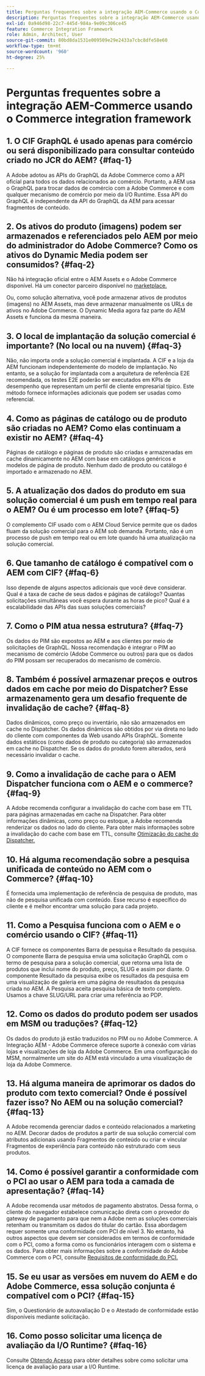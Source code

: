 ```yaml
---
title: Perguntas frequentes sobre a integração AEM-Commerce usando o Commerce integration framework
description: Perguntas frequentes sobre a integração AEM-Commerce usando o Commerce integration framework
exl-id: 0a946d98-22c7-445d-984a-9e09c306ce45
feature: Commerce Integration Framework
role: Admin, Architect, User
source-git-commit: 80bd8da1531e009509e29e2433a7cbc8dfe58e60
workflow-type: tm+mt
source-wordcount: '960'
ht-degree: 25%

---
```



# Perguntas frequentes sobre a integração AEM-Commerce usando o Commerce integration framework

## &#x200B;1. O CIF GraphQL é usado apenas para comércio ou será disponibilizado para consultar conteúdo criado no JCR do AEM? {#faq-1}

A Adobe adotou as APIs do GraphQL da Adobe Commerce como a API oficial para todos os dados relacionados ao comércio. Portanto, a AEM usa o GraphQL para trocar dados de comércio com a Adobe Commerce e com qualquer mecanismo de comércio por meio da I/O Runtime. Essa API do GraphQL é independente da API do GraphQL da AEM para acessar fragmentos de conteúdo.

## &#x200B;2. Os ativos do produto (imagens) podem ser armazenados e referenciados pelo AEM por meio do administrador do Adobe Commerce? Como os ativos do Dynamic Media podem ser consumidos? {#faq-2}

Não há integração oficial entre o AEM Assets e o Adobe Commerce disponível. Há um conector parceiro disponível no [marketplace.](https://commercemarketplace.adobe.com)

Ou, como solução alternativa, você pode armazenar ativos de produtos (imagens) no AEM Assets, mas deve armazenar manualmente os URLs de ativos no Adobe Commerce. O Dynamic Media agora faz parte do AEM Assets e funciona da mesma maneira.

## &#x200B;3. O local de implantação da solução comercial é importante? (No local ou na nuvem) {#faq-3}

Não, não importa onde a solução comercial é implantada. A CIF e a loja da AEM funcionam independentemente do modelo de implantação. No entanto, se a solução for implantada com a arquitetura de referência E2E recomendada, os testes E2E poderão ser executados em KPIs de desempenho que representam um perfil de cliente empresarial típico. Este método fornece informações adicionais que podem ser usadas como referencial.

## &#x200B;4. Como as páginas de catálogo ou de produto são criadas no AEM? Como elas continuam a existir no AEM? {#faq-4}

Páginas de catálogo e páginas de produto são criadas e armazenadas em cache dinamicamente no AEM com base em catálogos genéricos e modelos de página de produto. Nenhum dado de produto ou catálogo é importado e armazenado no AEM.

## &#x200B;5. A atualização dos dados do produto em sua solução comercial é um push em tempo real para o AEM? Ou é um processo em lote? {#faq-5}

O complemento CIF usado com o AEM Cloud Service permite que os dados fluam da solução comercial para o AEM sob demanda. Portanto, não é um processo de push em tempo real ou em lote quando há uma atualização na solução comercial.

## &#x200B;6. Que tamanho de catálogo é compatível com o AEM com CIF? {#faq-6}

Isso depende de alguns aspectos adicionais que você deve considerar. Qual é a taxa de cache de seus dados e páginas de catálogo? Quantas solicitações simultâneas você espera durante as horas de pico? Qual é a escalabilidade das APIs das suas soluções comerciais?

## &#x200B;7. Como o PIM atua nessa estrutura? {#faq-7}

Os dados do PIM são expostos ao AEM e aos clientes por meio de solicitações de GraphQL. Nossa recomendação é integrar o PIM ao mecanismo de comércio (Adobe Commerce ou outros) para que os dados do PIM possam ser recuperados do mecanismo de comércio.

## &#x200B;8. Também é possível armazenar preços e outros dados em cache por meio do Dispatcher? Esse armazenamento gera um desafio frequente de invalidação de cache? {#faq-8}

Dados dinâmicos, como preço ou inventário, não são armazenados em cache no Dispatcher. Os dados dinâmicos são obtidos por via direta no lado do cliente com componentes da Web usando APIs GraphQL. Somente dados estáticos (como dados de produto ou categoria) são armazenados em cache no Dispatcher. Se os dados do produto forem alterados, será necessário invalidar o cache.

## &#x200B;9. Como a invalidação de cache para o AEM Dispatcher funciona com o AEM e o commerce? {#faq-9}

A Adobe recomenda configurar a invalidação do cache com base em TTL para páginas armazenadas em cache na Dispatcher. Para obter informações dinâmicas, como preço ou estoque, a Adobe recomenda renderizar os dados no lado do cliente. Para obter mais informações sobre a invalidação do cache com base em TTL, consulte [Otimização do cache do Dispatcher.](https://experienceleague.adobe.com/docs/experience-cloud-kcs/kbarticles/KA-17458.html?lang=pt-BR)

## &#x200B;10. Há alguma recomendação sobre a pesquisa unificada de conteúdo no AEM com o Commerce? {#faq-10}

É fornecida uma implementação de referência de pesquisa de produto, mas não de pesquisa unificada com conteúdo. Esse recurso é específico do cliente e é melhor encontrar uma solução para cada projeto.

## &#x200B;11. Como a Pesquisa funciona com o AEM e o comércio usando o CIF? {#faq-11}

A CIF fornece os componentes Barra de pesquisa e Resultado da pesquisa. O componente Barra de pesquisa envia uma solicitação GraphQL com o termo de pesquisa para a solução comercial, que retorna uma lista de produtos que inclui nome do produto, preço, SLUG e assim por diante. O componente Resultado da pesquisa exibe os resultados da pesquisa em uma visualização de galeria em uma página de resultados da pesquisa criada no AEM. A Pesquisa aceita pesquisa básica de texto completo. Usamos a chave SLUG/URL para criar uma referência ao PDP.

## &#x200B;12. Como os dados do produto podem ser usados em MSM ou traduções? {#faq-12}

Os dados do produto já estão traduzidos no PIM ou no Adobe Commerce. A Integração AEM - Adobe Commerce oferece suporte à conexão com várias lojas e visualizações de loja da Adobe Commerce. Em uma configuração do MSM, normalmente um site do AEM está vinculado a uma visualização de loja da Adobe Commerce.

## &#x200B;13. Há alguma maneira de aprimorar os dados do produto com texto comercial? Onde é possível fazer isso? No AEM ou na solução comercial? {#faq-13}

A Adobe recomenda gerenciar dados e conteúdo relacionados a marketing no AEM. Decorar dados de produtos a partir de sua solução comercial com atributos adicionais usando Fragmentos de conteúdo ou criar e vincular Fragmentos de experiência para conteúdo não estruturado com seus produtos.

## &#x200B;14. Como é possível garantir a conformidade com o PCI ao usar o AEM para toda a camada de apresentação? {#faq-14}

A Adobe recomenda usar métodos de pagamento abstratos. Dessa forma, o cliente do navegador estabelece comunicação direta com o provedor do gateway de pagamento para que nem a Adobe nem as soluções comerciais retenham ou transmitam os dados do titular do cartão. Essa abordagem requer somente uma conformidade com PCI de nível 3. No entanto, há outros aspectos que devem ser considerados em termos de conformidade com o PCI, como a forma como os funcionários interagem com o sistema e os dados. Para obter mais informações sobre a conformidade do Adobe Commerce com o PCI, consulte [Requisitos de conformidade do PCI.](https://business.adobe.com/br/products/magento/pci-compliance.html)

## &#x200B;15. Se eu usar as versões em nuvem do AEM e do Adobe Commerce, essa solução conjunta é compatível com o PCI? {#faq-15}

Sim, o Questionário de autoavaliação D e o Atestado de conformidade estão disponíveis mediante solicitação.

## &#x200B;16. Como posso solicitar uma licença de avaliação da I/O Runtime? {#faq-16}

Consulte [Obtendo Acesso](https://developer.adobe.com/runtime/docs/guides/overview/getting_access/) para obter detalhes sobre como solicitar uma licença de avaliação para usar a I/O Runtime.
